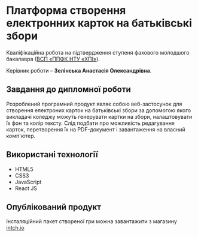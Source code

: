 # Платформа створення електронних карток на батьківські збори 

Кваліфікаційна робота на підтвердження ступеня фахового молодшого бакалавра ([ВСП «ППФК НТУ «ХПІ»](http://polytechnic.poltava.ua)). 

Керівник роботи – **Зелінська Анастасія Олександрівна**.

## Завдання до дипломної роботи

Розроблений програмний продукт являє собою веб-застосунок для створення електроних карток на батьківські збори за допомогою якого викладачі коледжу можуть генерувати картки на збори, налаштовувати їх фон та колір тексту. Слід подбати про можливість редагування карток, перетворення їх на PDF-документ і завантаження на власний комп'ютер.

## Використані технології

* HTML5
* CSS3
* JavaScript
* React JS

## Опублікований продукт
Інсталяційний пакет створеної гри можна завантажити з магазину [intch.io](http://itch.io)
